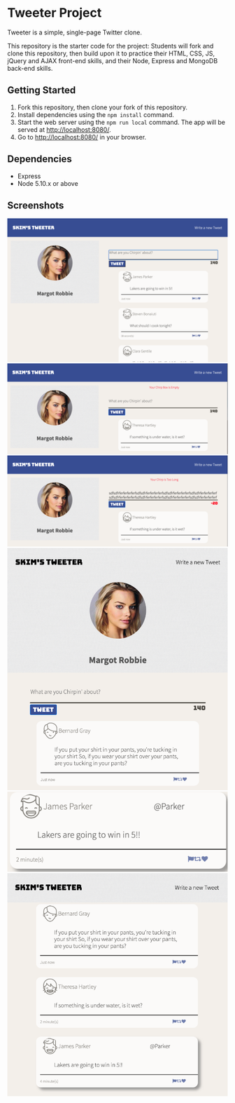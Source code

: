 # Tweeter Project

Tweeter is a simple, single-page Twitter clone.

This repository is the starter code for the project: Students will fork and clone this repository, then build upon it to practice their HTML, CSS, JS, jQuery and AJAX front-end skills, and their Node, Express and MongoDB back-end skills.

## Getting Started

1. Fork this repository, then clone your fork of this repository.
2. Install dependencies using the `npm install` command.
3. Start the web server using the `npm run local` command. The app will be served at <http://localhost:8080/>.
4. Go to <http://localhost:8080/> in your browser.

## Dependencies

- Express
- Node 5.10.x or above

## Screenshots

!['Home Page of Tweeter'](https://github.com/skimmilk1172/tweeter/blob/master/docs/home-page.png)
!['Empty box Prompt'](https://github.com/skimmilk1172/tweeter/blob/master/docs/empty-box.png)
!['Error when Text is too Long'](https://github.com/skimmilk1172/tweeter/blob/master/docs/text-exceed.png)
!['Responsive Design'](https://github.com/skimmilk1172/tweeter/blob/master/docs/responsive.png)
!['Hovering over Tweet, which allows username to come up'](https://github.com/skimmilk1172/tweeter/blob/master/docs/hover-username.png)
!['Time stamp showing when tweet was posted'](https://github.com/skimmilk1172/tweeter/blob/master/docs/time-stamp.png)
